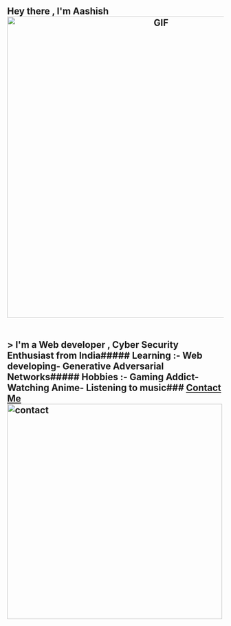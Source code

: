 ## Hey there , I'm Aashish<div align="center"><img hight="400" width="700" alt="GIF" align="center" src="https://github.com/Xx-Ashutosh-xX/Xx-Ashutosh-xX/blob/master/assets/1936.gif"></div></br></br>> I'm a Web developer , Cyber Security Enthusiast from India##### Learning :- Web developing- Generative Adversarial Networks##### Hobbies :- Gaming Addict- Watching Anime- Listening to music### [Contact Me](https://www.deadshot.gq)<img href="https://www.deadshot.gq" hight="30" width="500" alt="contact" align="left" src="https://user-images.githubusercontent.com/58104187/125207985-664d5480-e27f-11eb-9044-ecda092b2402.jpg"></br>
